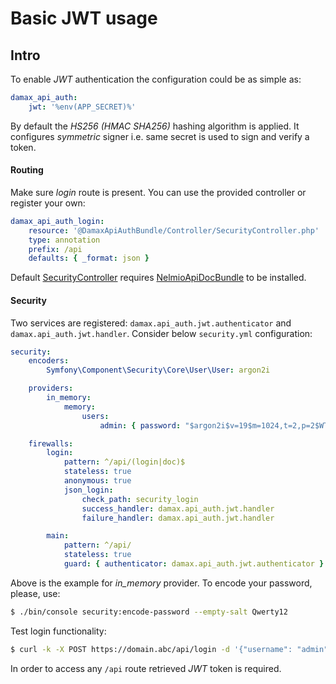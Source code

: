 # Basic JWT usage

## Intro

To enable _JWT_ authentication the configuration could be as simple as:

```yaml
damax_api_auth:
    jwt: '%env(APP_SECRET)%'
```

By default the _HS256 (HMAC SHA256)_ hashing algorithm is applied. It configures _symmetric_ signer i.e. same secret is used to sign and verify a token.

#### Routing

Make sure _login_ route is present. You can use the provided controller or register your own:

```yaml
damax_api_auth_login:
    resource: '@DamaxApiAuthBundle/Controller/SecurityController.php'
    type: annotation
    prefix: /api
    defaults: { _format: json }
```

Default [SecurityController](../../Controller/SecurityController.php) requires [NelmioApiDocBundle](https://github.com/nelmio/NelmioApiDocBundle) to be installed.

#### Security

Two services are registered: `damax.api_auth.jwt.authenticator` and `damax.api_auth.jwt.handler`. Consider below `security.yml` configuration:

```yaml
security:
    encoders:
        Symfony\Component\Security\Core\User\User: argon2i

    providers:
        in_memory:
            memory:
                users:
                    admin: { password: "$argon2i$v=19$m=1024,t=2,p=2$WTJhQmtQVXVKT2RXZkZoYw$Jz5CC0x+N15FoUPv35cjU27Z1ckM6x7d8J2BULq6mEk" }

    firewalls:
        login:
            pattern: ^/api/(login|doc)$
            stateless: true
            anonymous: true
            json_login:
                check_path: security_login
                success_handler: damax.api_auth.jwt.handler
                failure_handler: damax.api_auth.jwt.handler

        main:
            pattern: ^/api/
            stateless: true
            guard: { authenticator: damax.api_auth.jwt.authenticator }
```

Above is the example for _in_memory_ provider. To encode your password, please, use:

```bash
$ ./bin/console security:encode-password --empty-salt Qwerty12
```

Test login functionality:

```bash
$ curl -k -X POST https://domain.abc/api/login -d '{"username": "admin", "password": "Qwerty12"}'
```

In order to access any `/api` route retrieved _JWT_ token is required.
